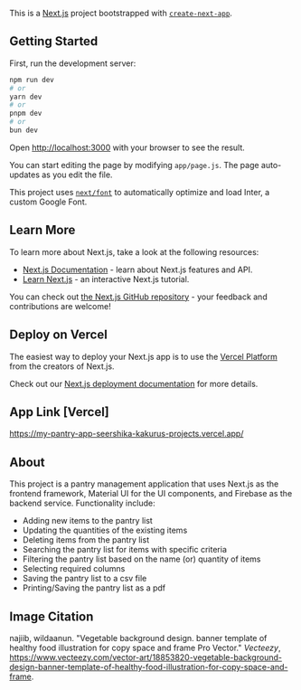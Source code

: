 This is a [Next.js](https://nextjs.org/) project bootstrapped with [`create-next-app`](https://github.com/vercel/next.js/tree/canary/packages/create-next-app).

## Getting Started

First, run the development server:

```bash
npm run dev
# or
yarn dev
# or
pnpm dev
# or
bun dev
```

Open [http://localhost:3000](http://localhost:3000) with your browser to see the result.

You can start editing the page by modifying `app/page.js`. The page auto-updates as you edit the file.

This project uses [`next/font`](https://nextjs.org/docs/basic-features/font-optimization) to automatically optimize and load Inter, a custom Google Font.

## Learn More

To learn more about Next.js, take a look at the following resources:

- [Next.js Documentation](https://nextjs.org/docs) - learn about Next.js features and API.
- [Learn Next.js](https://nextjs.org/learn) - an interactive Next.js tutorial.

You can check out [the Next.js GitHub repository](https://github.com/vercel/next.js/) - your feedback and contributions are welcome!

## Deploy on Vercel

The easiest way to deploy your Next.js app is to use the [Vercel Platform](https://vercel.com/new?utm_medium=default-template&filter=next.js&utm_source=create-next-app&utm_campaign=create-next-app-readme) from the creators of Next.js.

Check out our [Next.js deployment documentation](https://nextjs.org/docs/deployment) for more details.

## App Link [Vercel]

https://my-pantry-app-seershika-kakurus-projects.vercel.app/

## About
This project is a pantry management application that uses Next.js as the frontend framework, Material UI for the UI components, and Firebase as the backend service.
Functionality include:
- Adding new items to the pantry list
- Updating the quantities of the existing items
- Deleting items from the pantry list
- Searching the pantry list for items with specific criteria
- Filtering the pantry list based on the name (or) quantity of items
- Selecting required columns
- Saving the pantry list to a csv file
- Printing/Saving the pantry list as a pdf


## Image Citation

najiib, wildaanun. "Vegetable background design. banner template of healthy food illustration for copy space and frame Pro Vector." *Vecteezy*, https://www.vecteezy.com/vector-art/18853820-vegetable-background-design-banner-template-of-healthy-food-illustration-for-copy-space-and-frame.
